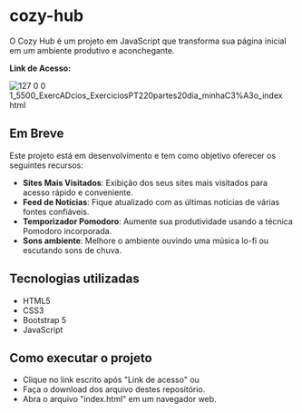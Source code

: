 # cozy-hub
O Cozy Hub é um projeto em JavaScript que transforma sua página inicial em um ambiente produtivo e aconchegante.

**Link de Acesso:**

![127 0 0 1_5500_ExercADcios_ExerciciosPT220partes20dia_minhaC3%A3o_index html](https://github.com/maybeing/cozy-hub/assets/42306757/79769b79-842d-4bdc-bf99-0ec8307c7530)


## Em Breve
Este projeto está em desenvolvimento e tem como objetivo oferecer os seguintes recursos:

- **Sites Mais Visitados**: Exibição dos seus sites mais visitados para acesso rápido e conveniente.
- **Feed de Notícias**: Fique atualizado com as últimas notícias de várias fontes confiáveis.
- **Temporizador Pomodoro**: Aumente sua produtividade usando a técnica Pomodoro incorporada.
- **Sons ambiente**: Melhore o ambiente ouvindo uma música lo-fi ou escutando sons de chuva.

## Tecnologias utilizadas
- HTML5
- CSS3
- Bootstrap 5
- JavaScript

## Como executar o projeto
- Clique no link escrito após "Link de acesso"
ou
- Faça o download dos arquivo destes repositório.
- Abra o arquivo "index.html" em um navegador web.
